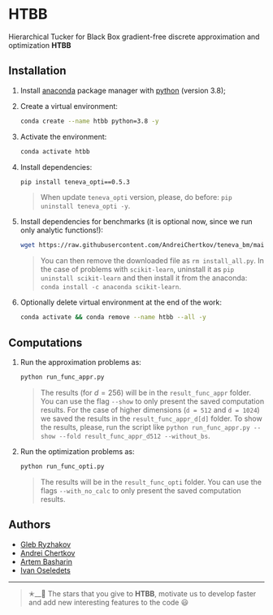 # HTBB
Hierarchical Tucker for Black Box gradient-free discrete approximation and optimization **HTBB**

## Installation

1. Install [anaconda](https://www.anaconda.com) package manager with [python](https://www.python.org) (version 3.8);

2. Create a virtual environment:
    ```bash
    conda create --name htbb python=3.8 -y
    ```

3. Activate the environment:
    ```bash
    conda activate htbb
    ```

4. Install dependencies:
    ```bash
    pip install teneva_opti==0.5.3
    ```
    > When update `teneva_opti` version, please, do before: `pip uninstall teneva_opti -y`.

5. Install dependencies for benchmarks (it is optional now, since we run only analytic functions!):
    ```bash
    wget https://raw.githubusercontent.com/AndreiChertkov/teneva_bm/main/install_all.py && python install_all.py --env htde
    ```
    > You can then remove the downloaded file as `rm install_all.py`. In the case of problems with `scikit-learn`, uninstall it as `pip uninstall scikit-learn` and then install it from the anaconda: `conda install -c anaconda scikit-learn`.

6. Optionally delete virtual environment at the end of the work:
    ```bash
    conda activate && conda remove --name htbb --all -y
    ```


## Computations

1. Run the approximation problems as:
    ```bash
    python run_func_appr.py
    ```
    > The results (for $d = 256$) will be in the `result_func_appr` folder. You can use the flag `--show` to only present the saved computation results. For the case of higher dimensions (`d = 512` and `d = 1024`) we saved the results in the `result_func_appr_d[d]` folder. To show the results, please, run the script like `python run_func_appr.py --show --fold result_func_appr_d512 --without_bs`.


2. Run the optimization problems as:
    ```bash
    python run_func_opti.py
    ```
    > The results will be in the `result_func_opti` folder. You can use the flags `--with_no_calc` to only present the saved computation results.


## Authors

- [Gleb Ryzhakov](https://github.com/G-Ryzhakov)
- [Andrei Chertkov](https://github.com/AndreiChertkov)
- [Artem Basharin](https://github.com/a-wernon)
- [Ivan Oseledets](https://github.com/oseledets)


---


> ✭__🚂  The stars that you give to **HTBB**, motivate us to develop faster and add new interesting features to the code 😃
